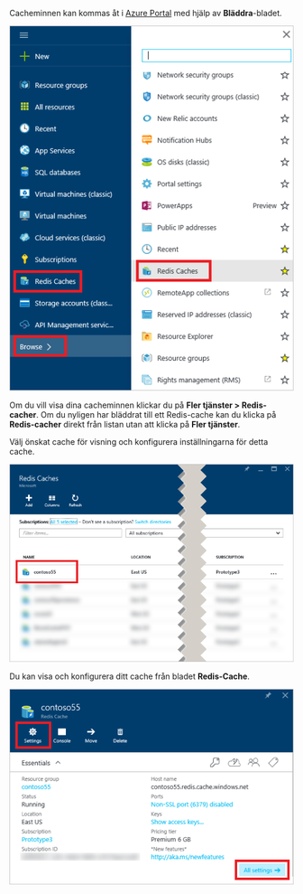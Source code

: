 Cacheminnen kan kommas åt i [Azure Portal](https://portal.azure.com) med hjälp av **Bläddra**-bladet.

![Azure Redis Cache – bladet Bläddra](media/redis-cache-browse/redis-cache-browse.png)

Om du vill visa dina cacheminnen klickar du på **Fler tjänster > Redis-cacher**. Om du nyligen har bläddrat till ett Redis-cache kan du klicka på **Redis-cacher** direkt från listan utan att klicka på **Fler tjänster**.

Välj önskat cache för visning och konfigurera inställningarna för detta cache.

![Azure Redis Cache – cachelistan Bläddra](media/redis-cache-browse/redis-caches.png)

Du kan visa och konfigurera ditt cache från bladet **Redis-Cache**.

![Alla inställningar för Redis-cache](media/redis-cache-browse/redis-cache-blade.png)

